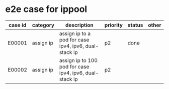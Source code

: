 # e2e case for ippool

| case id | category  | description                                             | priority | status | other |
|---------|-----------|---------------------------------------------------------|----------|--------|-------|
| E00001  | assign ip | assign ip to a pod for case ipv4, ipv6, dual-stack ip   | p2       | done   |       |
| E00002  | assign ip | assign ip to 100 pod for case ipv4, ipv6, dual-stack ip   | p2       |       |       |
